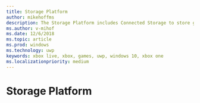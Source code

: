 ```yaml
---
title: Storage Platform
author: mikehoffms
description: The Storage Platform includes Connected Storage to store game state, and Title Storage to store player statistics.
ms.author: v-mihof
ms.date: 12/6/2018
ms.topic: article
ms.prod: windows
ms.technology: uwp
keywords: xbox live, xbox, games, uwp, windows 10, xbox one
ms.localizationpriority: medium
---
```

# Storage Platform

